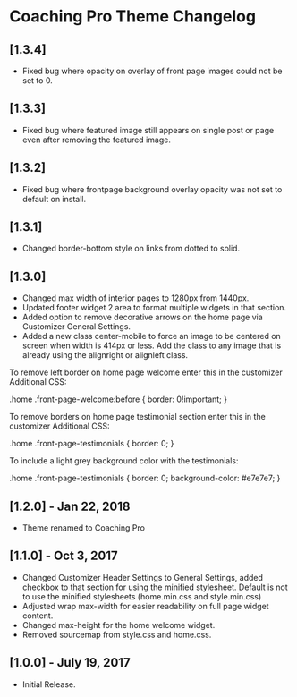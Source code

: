 # Coaching Pro Theme Changelog

## [1.3.4]  
* Fixed bug where opacity on overlay of front page images could not be set to 0.

## [1.3.3]  
* Fixed bug where featured image still appears on single post or page even after removing the featured image.

## [1.3.2]  
* Fixed bug where frontpage background overlay opacity was not set to default on install.

## [1.3.1]  
* Changed border-bottom style on links from dotted to solid.

## [1.3.0]  
* Changed max width of interior pages to 1280px from 1440px.
* Updated footer widget 2 area to format multiple widgets in that section.
* Added option to remove decorative arrows on the home page via Customizer General Settings.
* Added a new class center-mobile to force an image to be centered on screen when width is 414px or less. Add the class to any image that is already using the alignright or alignleft class.

To remove left border on home page welcome enter this in the customizer Additional CSS:

.home .front-page-welcome:before {
    border: 0!important;
}

To remove borders on home page testimonial section enter this in the customizer Additional CSS:

.home .front-page-testimonials {
  border: 0;
}

To include a light grey background color with the testimonials:

.home .front-page-testimonials {
  border: 0;
  background-color: #e7e7e7;
}

## [1.2.0] - Jan 22, 2018
* Theme renamed to Coaching Pro

## [1.1.0] - Oct 3, 2017

* Changed Customizer Header Settings to General Settings, added checkbox to that section for using the minified stylesheet. Default is not to use the minified stylesheets (home.min.css and style.min.css)
* Adjusted wrap max-width for easier readability on full page widget content.
* Changed max-height for the home welcome widget.
* Removed sourcemap from style.css and home.css.

## [1.0.0] - July 19, 2017
* Initial Release.
